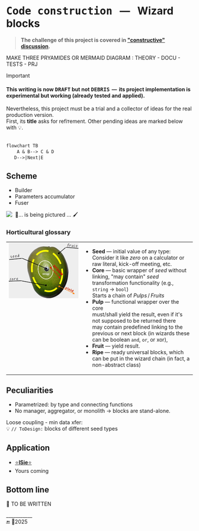 ﻿# <samp>Code construction</samp> &nbsp; &mdash; &nbsp; Wizard blocks

> **The challenge of this project is covered in ["constructive" discussion](../../../README+/techniques/README+/builders/README.md).**


MAKE THREE PRYAMIDES OR MERMAID DIAGRAM : THEORY - DOCU - TESTS - PRJ 


> [!IMPORTANT]
>  #### This writing is now <samp>DRAFT</samp> **but not** <samp>DEBRIS</samp> &thinsp;&mdash;&thinsp; its project implementation is experimental but working (already tested and applied).
> Nevertheless, this project must be a trial and a collector of ideas for the real production version.\
> First, its **title** asks for refiтement. Other pending ideas are marked below with 💡.\
> &nbsp;

```mermaid
flowchart TB
    A & B--> C & D
   D-->|Next|E
```

## Scheme

+ Builder
+ Parameters accumulator
+ Fuser

<picture><img alt="&nbsp;  🚧... is being pictured ... 🖌️" src="../../../README+/_rsc/img/illus/WizConstr/Blocks-Intro.jpg" /></picture>

### Horticultural glossary

<table><tr valign="top"><td width="40%"><picture align="center"><img alt="&nbsp; Mango from orchard pic" src="../../../README+/_rsc/img/illus/WizConstr/SeedCoreFruit_block.jpg" width="750px"></picture>
</td><td>

+ **Seed** &mdash; initial value of any type:\
Consider it like _zero_ on a calculator or raw literal, kick-off meeting, etc.
+ **Core** &mdash; basic wrapper of _seed_ without linking, 
"may contain" _seed_ transformation functionality (e.g., `string` -> `bool`)\
Starts a chain of _Pulps_&thinsp;/&thinsp;_Fruits_
+ **Pulp** &mdash; functional wrapper over the core\
must/shall yield the result, even if it's not supposed to be returned there\
may contain predefined linking to the previous or next block (in wizards these can be boolean `and`, `or`, or xor),
+ **Fruit** &mdash; yield result.
+ **Ripe** &mdash; ready universal blocks, which can be put in the wizard chain (in fact, a non-abstract class)
  
</td></tr>
</table>

## Peculiarities

+ Parametrized: by type and connecting functions
+ No manager, aggregator, or monolith -> blocks are stand-alone.

Loose coupling - min data xfer:\
💡 `// ToDesign:` blocks of different seed types

## Application

* [⭐**ISie**⭐](../../../README+/parts/_ext/ISie/README.md)
* Yours coming

## Bottom line

🚧 TO BE WRITTEN

\___________\
🔚 🌙2025
